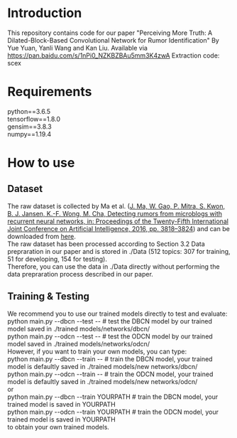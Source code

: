 # Introduction
This repository contains code for our paper "Perceiving More Truth: A Dilated-Block-Based Convolutional Network for Rumor Identification" By Yue Yuan, Yanli Wang and Kan Liu.  Available via https://pan.baidu.com/s/1nPi0_NZKBZBAu5mm3K4zwA Extraction code: scex
# Requirements
python==3.6.5  
tensorflow==1.8.0  
gensim==3.8.3  
numpy==1.19.4
# How to use
## Dataset
The raw dataset is collected by Ma et al. ([J. Ma, W. Gao, P. Mitra, S. Kwon, B. J. Jansen, K.-F. Wong, M. Cha, Detecting rumors from microblogs with recurrent neural networks, in: Proceedings of the Twenty-Fifth International Joint Conference on Artificial Intelligence, 2016, pp. 3818–3824](https://www.ijcai.org/Proceedings/16/Papers/537.pdf)) and can be downloaded from [here](https://alt.qcri.org/~wgao/data/rumdect.zip).  
The raw dataset has been processed according to Section 3.2 Data prepraration in our paper and is stored in ./Data (512 topics: 307 for training, 51 for developing, 154 for testing).  
Therefore, you can use the data in ./Data directly without performing the data prepraration process described in our paper.   
## Training & Testing
We recommend you to use our trained models directly to test and evaluate:  
python main.py --dbcn --test -- # test the DBCN model by our trained model saved in ./trained models/networks/dbcn/  
python main.py --odcn --test -- # test the ODCN model by our trained model saved in ./trained models/networks/odcn/  
However, if you want to train your own models, you can type:   
python main.py --dbcn --train -- # train the DBCN model, your trained model is defaultly saved in ./trained models/new networks/dbcn/  
python main.py --odcn --train -- # train the ODCN model, your trained model is defaultly saved in ./trained models/new networks/odcn/  
or  
python main.py --dbcn --train YOURPATH # train the DBCN model, your trained model is saved in YOURPATH  
python main.py --odcn --train YOURPATH # train the ODCN model, your trained model is saved in YOURPATH  
to obtain your own trained models.  
